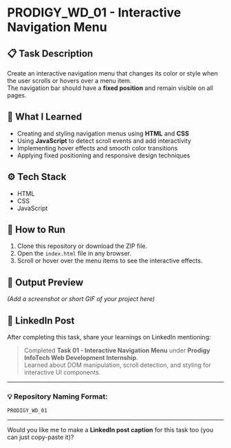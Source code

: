 # PRODIGY_WD_01 - Interactive Navigation Menu

## 📋 Task Description
Create an interactive navigation menu that changes its color or style when the user scrolls or hovers over a menu item.  
The navigation bar should have a **fixed position** and remain visible on all pages.

## 🧠 What I Learned
- Creating and styling navigation menus using **HTML** and **CSS**  
- Using **JavaScript** to detect scroll events and add interactivity  
- Implementing hover effects and smooth color transitions  
- Applying fixed positioning and responsive design techniques  

## ⚙️ Tech Stack
- HTML  
- CSS  
- JavaScript  

## 🚀 How to Run
1. Clone this repository or download the ZIP file.  
2. Open the `index.html` file in any browser.  
3. Scroll or hover over the menu items to see the interactive effects.  

## 📸 Output Preview
*(Add a screenshot or short GIF of your project here)*  

## 🔗 LinkedIn Post
After completing this task, share your learnings on LinkedIn mentioning:  
> Completed **Task 01 - Interactive Navigation Menu** under **Prodigy InfoTech Web Development Internship**.  
> Learned about DOM manipulation, scroll detection, and styling for interactive UI components.  

---

### 💡 Repository Naming Format:
`PRODIGY_WD_01`

---

Would you like me to make a **LinkedIn post caption** for this task too (you can just copy-paste it)?
